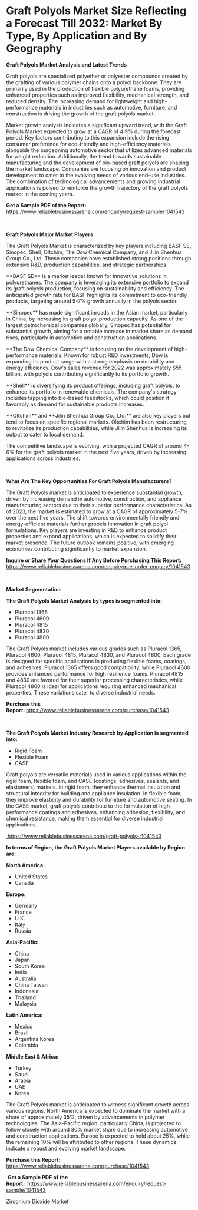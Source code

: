 <p><h1>Graft Polyols Market Size Reflecting a Forecast Till 2032: Market By Type, By Application and By Geography</h1></p><p><strong>Graft Polyols Market Analysis and Latest Trends</strong></p>
<p><p>Graft polyols are specialized polyether or polyester compounds created by the grafting of various polymer chains onto a polyol backbone. They are primarily used in the production of flexible polyurethane foams, providing enhanced properties such as improved flexibility, mechanical strength, and reduced density. The increasing demand for lightweight and high-performance materials in industries such as automotive, furniture, and construction is driving the growth of the graft polyols market.</p><p>Market growth analysis indicates a significant upward trend, with the Graft Polyols Market expected to grow at a CAGR of 4.9% during the forecast period. Key factors contributing to this expansion include the rising consumer preference for eco-friendly and high-efficiency materials, alongside the burgeoning automotive sector that utilizes advanced materials for weight reduction. Additionally, the trend towards sustainable manufacturing and the development of bio-based graft polyols are shaping the market landscape. Companies are focusing on innovation and product development to cater to the evolving needs of various end-use industries. The combination of technological advancements and growing industrial applications is poised to reinforce the growth trajectory of the graft polyols market in the coming years.</p></p>
<p><strong>Get a Sample PDF of the Report:&nbsp;</strong> <a href="https://www.reliablebusinessarena.com/enquiry/request-sample/1041543?utm_campaign=3346&utm_medium=2&utm_source=Github&utm_content=ia&utm_term=31032025&utm_id=graft-polyols">https://www.reliablebusinessarena.com/enquiry/request-sample/1041543</a></p>
<p>&nbsp;</p>
<p><strong>Graft Polyols Major Market Players</strong></p>
<p><p>The Graft Polyols Market is characterized by key players including BASF SE, Sinopec, Shell, Oltchim, The Dow Chemical Company, and Jilin Shenhua Group Co., Ltd. These companies have established strong positions through extensive R&D, production capabilities, and strategic partnerships.</p><p>**BASF SE** is a market leader known for innovative solutions in polyurethanes. The company is leveraging its extensive portfolio to expand its graft polyols production, focusing on sustainability and efficiency. The anticipated growth rate for BASF highlights its commitment to eco-friendly products, targeting around 5-7% growth annually in the polyols sector.</p><p>**Sinopec** has made significant inroads in the Asian market, particularly in China, by increasing its graft polyol production capacity. As one of the largest petrochemical companies globally, Sinopec has potential for substantial growth, aiming for a notable increase in market share as demand rises, particularly in automotive and construction applications.</p><p>**The Dow Chemical Company** is focusing on the development of high-performance materials. Known for robust R&D investments, Dow is expanding its product range with a strong emphasis on durability and energy efficiency. Dow's sales revenue for 2022 was approximately $55 billion, with polyols contributing significantly to its portfolio growth.</p><p>**Shell** is diversifying its product offerings, including graft polyols, to enhance its portfolio in renewable chemicals. The company's strategy includes tapping into bio-based feedstocks, which could position it favorably as demand for sustainable products increases.</p><p>**Oltchim** and **Jilin Shenhua Group Co., Ltd.** are also key players but tend to focus on specific regional markets. Oltchim has been restructuring to revitalize its production capabilities, while Jilin Shenhua is increasing its output to cater to local demand.</p><p>The competitive landscape is evolving, with a projected CAGR of around 4-6% for the graft polyols market in the next five years, driven by increasing applications across industries.</p></p>
<p>&nbsp;</p>
<p><strong>What Are The Key Opportunities For Graft Polyols Manufacturers?</strong></p>
<p><p>The Graft Polyols market is anticipated to experience substantial growth, driven by increasing demand in automotive, construction, and appliance manufacturing sectors due to their superior performance characteristics. As of 2023, the market is estimated to grow at a CAGR of approximately 5-7% over the next five years. The shift towards environmentally friendly and energy-efficient materials further propels innovation in graft polyol formulations. Key players are investing in R&D to enhance product properties and expand applications, which is expected to solidify their market presence. The future outlook remains positive, with emerging economies contributing significantly to market expansion.</p></p>
<p><strong>Inquire or Share Your Questions If Any Before Purchasing This Report:</strong> <a href="https://www.reliablebusinessarena.com/enquiry/pre-order-enquiry/1041543?utm_campaign=3346&utm_medium=2&utm_source=Github&utm_content=ia&utm_term=31032025&utm_id=graft-polyols">https://www.reliablebusinessarena.com/enquiry/pre-order-enquiry/1041543</a></p>
<p>&nbsp;</p>
<p><strong>Market Segmentation</strong></p>
<p><strong>The Graft Polyols Market Analysis by types is segmented into:</strong></p>
<p><ul><li>Pluracol 1365</li><li>Pluracol 4600</li><li>Pluracol 4815</li><li>Pluracol 4830</li><li>Pluracol 4800</li></ul></p>
<p><p>The Graft Polyols market includes various grades such as Pluracol 1365, Pluracol 4600, Pluracol 4815, Pluracol 4830, and Pluracol 4800. Each grade is designed for specific applications in producing flexible foams, coatings, and adhesives. Pluracol 1365 offers good compatibility, while Pluracol 4600 provides enhanced performance for high resilience foams. Pluracol 4815 and 4830 are favored for their superior processing characteristics, while Pluracol 4800 is ideal for applications requiring enhanced mechanical properties. These variations cater to diverse industrial needs.</p></p>
<p><strong>Purchase this Report:&nbsp;</strong><a href="https://www.reliablebusinessarena.com/purchase/1041543?utm_campaign=3346&utm_medium=2&utm_source=Github&utm_content=ia&utm_term=31032025&utm_id=graft-polyols">https://www.reliablebusinessarena.com/purchase/1041543</a></p>
<p>&nbsp;</p>
<p><strong>The Graft Polyols Market Industry Research by Application is segmented into:</strong></p>
<p><ul><li>Rigid Foam</li><li>Flexible Foam</li><li>CASE</li></ul></p>
<p><p>Graft polyols are versatile materials used in various applications within the rigid foam, flexible foam, and CASE (coatings, adhesives, sealants, and elastomers) markets. In rigid foam, they enhance thermal insulation and structural integrity for building and appliance insulation. In flexible foam, they improve elasticity and durability for furniture and automotive seating. In the CASE market, graft polyols contribute to the formulation of high-performance coatings and adhesives, enhancing adhesion, flexibility, and chemical resistance, making them essential for diverse industrial applications.</p></p>
<p><a href="https://www.reliablebusinessarena.com/graft-polyols-r1041543?utm_campaign=3346&utm_medium=2&utm_source=Github&utm_content=ia&utm_term=31032025&utm_id=graft-polyols">&nbsp;https://www.reliablebusinessarena.com/graft-polyols-r1041543</a></p>
<p><strong>In terms of Region, the Graft Polyols Market Players available by Region are:</strong></p>
<p>
    <p> <strong> North America: </strong>
        <ul>
            <li>United States</li>
            <li>Canada</li>
        </ul>
        </p> 
    <p> <strong> Europe: </strong>
        <ul>
            <li>Germany</li>
            <li>France</li>
            <li>U.K.</li>
            <li>Italy</li>
            <li>Russia</li>
        </ul>
        </p> 
    <p> <strong> Asia-Pacific: </strong>
        <ul>
            <li>China</li>
            <li>Japan</li>
            <li>South Korea</li>
            <li>India</li>
            <li>Australia</li>
            <li>China Taiwan</li>
            <li>Indonesia</li>
            <li>Thailand</li>
            <li>Malaysia</li>
        </ul>
        </p> 
    <p> <strong> Latin America: </strong>
        <ul>
            <li>Mexico</li>
            <li>Brazil</li>
            <li>Argentina Korea</li>
            <li>Colombia</li>
        </ul>
        </p> 
    <p> <strong> Middle East & Africa: </strong>
        <ul>
            <li>Turkey</li>
            <li>Saudi</li>
            <li>Arabia</li>
            <li>UAE</li>
            <li>Korea</li>
        </ul>
    </p>
    </p>
<p><p>The Graft Polyols market is anticipated to witness significant growth across various regions. North America is expected to dominate the market with a share of approximately 35%, driven by advancements in polymer technologies. The Asia-Pacific region, particularly China, is projected to follow closely with around 30% market share due to increasing automotive and construction applications. Europe is expected to hold about 25%, while the remaining 10% will be attributed to other regions. These dynamics indicate a robust and evolving market landscape.</p></p>
<p><strong>Purchase this Report: </strong><a href="https://www.reliablebusinessarena.com/purchase/1041543?utm_campaign=3346&utm_medium=2&utm_source=Github&utm_content=ia&utm_term=31032025&utm_id=graft-polyols">https://www.reliablebusinessarena.com/purchase/1041543</a></p>
<p>&nbsp;<strong>Get a Sample PDF of the Report:&nbsp;&nbsp;</strong><a href="https://www.reliablebusinessarena.com/enquiry/request-sample/1041543?utm_campaign=3346&utm_medium=2&utm_source=Github&utm_content=ia&utm_term=31032025&utm_id=graft-polyols">https://www.reliablebusinessarena.com/enquiry/request-sample/1041543</a></p>
<p><strong></strong></p>
<p><p><a href="https://github.com/lanuskarnajc/Market-Research-Report-List-1/blob/main/zirconium-dioxide-market.md?utm_campaign=3346&utm_medium=2&utm_source=Github&utm_content=ia&utm_term=31032025&utm_id=graft-polyols">Zirconium Dioxide Market</a></p></p>